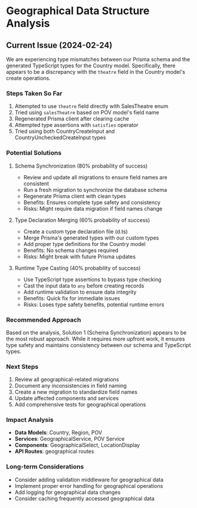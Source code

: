 # Geographical Data Structure Analysis

## Current Issue (2024-02-24)
We are experiencing type mismatches between our Prisma schema and the generated TypeScript types for the Country model. Specifically, there appears to be a discrepancy with the `theatre` field in the Country model's create operations.

### Steps Taken So Far
1. Attempted to use `theatre` field directly with SalesTheatre enum
2. Tried using `salesTheatre` based on POV model's field name
3. Regenerated Prisma client after clearing cache
4. Attempted type assertions with `satisfies` operator
5. Tried using both CountryCreateInput and CountryUncheckedCreateInput types

### Potential Solutions

1. Schema Synchronization (80% probability of success)
   - Review and update all migrations to ensure field names are consistent
   - Run a fresh migration to synchronize the database schema
   - Regenerate Prisma client with clean types
   - Benefits: Ensures complete type safety and consistency
   - Risks: Might require data migration if field names change

2. Type Declaration Merging (60% probability of success)
   - Create a custom type declaration file (d.ts)
   - Merge Prisma's generated types with our custom types
   - Add proper type definitions for the Country model
   - Benefits: No schema changes required
   - Risks: Might break with future Prisma updates

3. Runtime Type Casting (40% probability of success)
   - Use TypeScript type assertions to bypass type checking
   - Cast the input data to `any` before creating records
   - Add runtime validation to ensure data integrity
   - Benefits: Quick fix for immediate issues
   - Risks: Loses type safety benefits, potential runtime errors

### Recommended Approach
Based on the analysis, Solution 1 (Schema Synchronization) appears to be the most robust approach. While it requires more upfront work, it ensures type safety and maintains consistency between our schema and TypeScript types.

### Next Steps
1. Review all geographical-related migrations
2. Document any inconsistencies in field naming
3. Create a new migration to standardize field names
4. Update affected components and services
5. Add comprehensive tests for geographical operations

### Impact Analysis
- **Data Models**: Country, Region, POV
- **Services**: GeographicalService, POV Service
- **Components**: GeographicalSelect, LocationDisplay
- **API Routes**: geographical routes

### Long-term Considerations
- Consider adding validation middleware for geographical data
- Implement proper error handling for geographical operations
- Add logging for geographical data changes
- Consider caching frequently accessed geographical data
